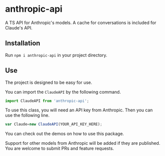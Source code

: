 # anthropic-api

A TS API for Anthropic's models. A cache for conversations is included for Claude's API.

## Installation

Run `npm i anthropic-api` in your project directory.

## Use

The project is designed to be easy for use.

You can import the `ClaudeAPI` by the following command.

```ts
import ClaudeAPI from 'anthropic-api';
```

To use this class, you will need an API key from Anthropic. Then you can use the following line.

```ts
var Claude=new ClaudeAPI(YOUR_API_KEY_HERE);
```

You can check out the demos on how to use this package.

Support for other models from Anthropic will be added if they are published. You are welcome to submit PRs and feature requests.

